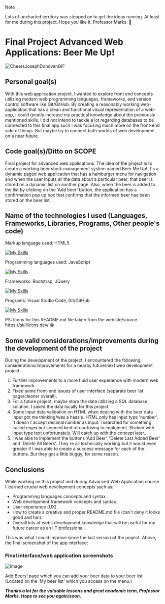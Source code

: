 > [!NOTE]
>  Lots of uncharted territory was stepped on to get the ideas running. At least for me during this project. Hope you like it, Professor Marks. 🤞

# Final Project Advanced Web Applications: Beer Me Up!

![CheersJosephDonovanGIF](https://github.com/fszpeiter/Final-Project-Advanced-Web-Applications/assets/39993307/c1f6cb93-a918-4927-b66f-e73379b54146)

<h2> Personal goal(s) </h2>
  
With this web application project, I wanted to explore front end concepts utilizing modern web programming languages, frameworks, and version control software like Git/GitHub. By creating a reasonably working web-application that has a clean and functional visual representation of a web-app, I could greatly increase my practical knowledge about the previously mentioned skills. I did not intend to tackle a lot regarding databases to be connected to this final app such I was focusing much more on the front-end side of things. But maybe try to connect both worlds of web development on a near future.

<h2>Code goal(s)/Ditto on SCOPE</h2>

Final project for advanced web applications. The idea of the project is to create a working beer stock management system named Beer Me Up! It´s a dynamic paged web application that has a hamburger menu for navigation and when the user inputs all the data about a particular beer, that beer is stored on a dynamic list on another page. Also, when the beer is added to the list by clicking on the 'Add beer' button, the application has a confirmation pop up box that confirms that the informed beer has been stored on the beer list.

<h2> Name of the technologies I used (Languages, Frameworks, Libraries, Programs, Other people's code)</h2>

Markup language used: HTML5

[![My Skills](https://skillicons.dev/icons?i=html)](https://skillicons.dev)

Programming languages used: JavaScript 

[![My Skills](https://skillicons.dev/icons?i=js)](https://skillicons.dev)

Frameworks: Bootstrap, JQuery

[![My Skills](https://skillicons.dev/icons?i=bootstrap,jquery)](https://skillicons.dev)

Programs: Visual Studio Code, Git/GitHub

[![My Skills](https://skillicons.dev/icons?i=visualstudio,git,github)](https://skillicons.dev)

PS: Icons for this README.md file taken from the website/source https://skillicons.dev/ 😀

<h2>Some valid considerations/improvements during the development of the project</h2>

During the development of the project, I encountered the following considerations/improvements for a nearby future/next web development project:

1.	Further improvements to a more fluid user experience with modern web framework.
2.	Fixed some front-end issues of user interface (separate beer list page/cleaner overall).
3.  For a future project, maybe store the data utilizing a SQL database solution. I saved the data locally for this project.
4.  Some input data validation on HTML when dealing with the beer data input got me thinking/was a hassle. HTML only has input type 'number'. It doesn´t accept decimal number as input. I searched for something called regex but seemed kind of confusing to implement. Sticked with input type text unfortunately. Will catch up with the concept later...
5.  I was able to implement the buttons ‘Add Beer', 'Delete Last Added Beer' and 'Delete All Beers'. They´re all technically working but it would even greater if I was able to create a success message for each of the buttons. But they got a little buggy, for some reason.

<h2>Conclusions</h2>

While working on this project and during Advanced Web Application course I learned crucial web development concepts such as:

- Programming languages concepts and syntax.
- Web development framework concepts and syntax.
- User experience (UX).
- How to create a creative and proper README.md file (can´t deny it looks good and fun).
- Overall lots of webs development knowledge that will be useful for my future career as an I.T professional. 

This was what I could improve since the last version of the project. Above, the final screenshot of the app interface:

<h3>Final interface/web application screenshots</h3>

![image](https://github.com/fszpeiter/Final-Project-Advanced-Web-Applications/assets/39993307/12e6ca95-be1f-4cc0-aa7e-07d4eb8fc2fa)
<p> Add Beers! page which you can add your beer data to your beer list (Located on the 'My beer list' which you access on the menu.) </p>




***Thanks a lot for the valuable lessons and great academic term, Professor Marks. Hope to see you again/soon.***








